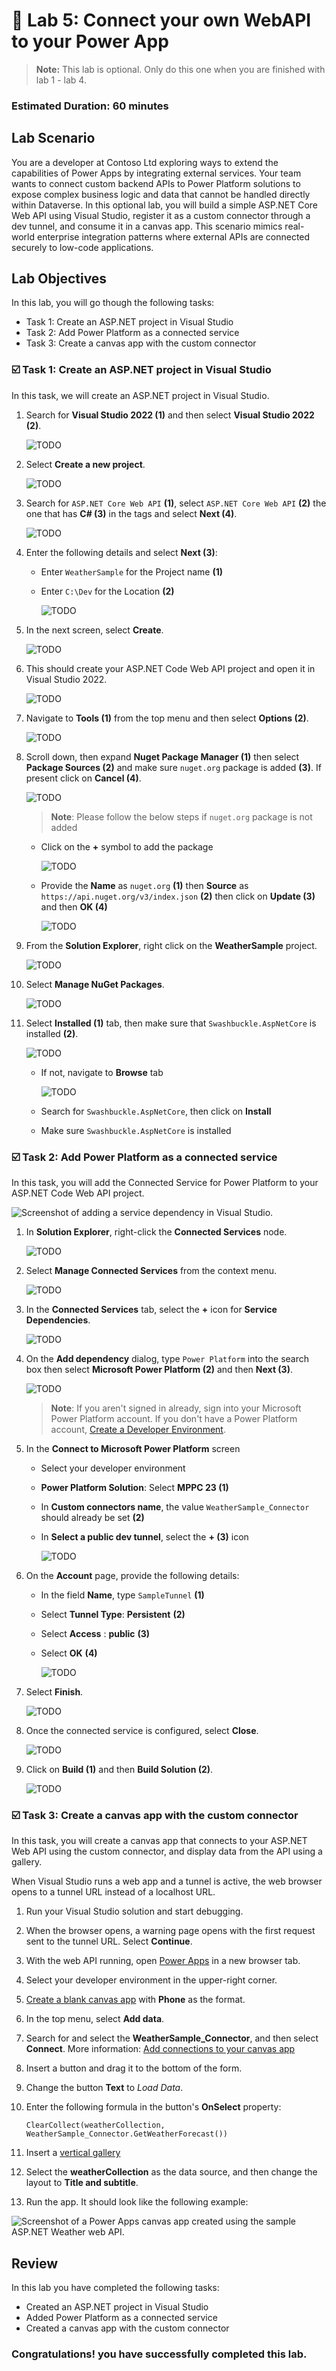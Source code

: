 # 🚀 Lab 5: Connect your own WebAPI to your Power App

> **Note:** This lab is optional. Only do this one when you are finished with lab 1 - lab 4.


### Estimated Duration: 60 minutes

## Lab Scenario

You are a developer at Contoso Ltd exploring ways to extend the capabilities of Power Apps by integrating external services. Your team wants to connect custom backend APIs to Power Platform solutions to expose complex business logic and data that cannot be handled directly within Dataverse. In this optional lab, you will build a simple ASP.NET Core Web API using Visual Studio, register it as a custom connector through a dev tunnel, and consume it in a canvas app. This scenario mimics real-world enterprise integration patterns where external APIs are connected securely to low-code applications.

## Lab Objectives

In this lab, you will go though the following tasks:

- Task 1: Create an ASP.NET project in Visual Studio
- Task 2: Add Power Platform as a connected service
- Task 3: Create a canvas app with the custom connector

### ☑️ Task 1: Create an ASP.NET project in Visual Studio

In this task, we will create an ASP.NET project in Visual Studio.

1. Search for **Visual Studio 2022 (1)** and then select **Visual Studio 2022 (2)**.

    ![TODO](./assets/bs132.png)

1. Select **Create a new project**.

    ![TODO](./assets/bs133.png)

1. Search for `ASP.NET Core Web API` **(1)**, select `ASP.NET Core Web API` **(2)** the one that has **C# (3)** in the tags and select **Next (4)**.

    ![TODO](./assets/bs134.png)

1. Enter the following details and select **Next (3)**:

   - Enter `WeatherSample` for the Project name **(1)**

   - Enter `C:\Dev` for the Location **(2)**

     ![TODO](./assets/bs135.png)   

1. In the next screen, select **Create**.

    ![TODO](./assets/bs136.png)

1. This should create your ASP.NET Code Web API project and open it in Visual Studio 2022.

    ![TODO](./assets/bs137.png)

1. Navigate to **Tools (1)** from the top menu and then select **Options (2)**.

    ![TODO](./assets/bs138.png)

1. Scroll down, then expand **Nuget Package Manager (1)** then select **Package Sources (2)** and make sure `nuget.org` package is added **(3)**. If present click on **Cancel (4)**.

    ![TODO](./assets/bs139.png)

    >**Note**: Please follow the below steps if `nuget.org` package is not added

    - Click on the **+** symbol to add the package

      ![TODO](./assets/bs140.png)

    - Provide the **Name** as `nuget.org` **(1)** then **Source** as `https://api.nuget.org/v3/index.json` **(2)** then click on **Update (3)** and then **OK (4)**

      ![TODO](./assets/bs141.png)    

1. From the **Solution Explorer**, right click on the **WeatherSample** project.

    ![TODO](./assets/bs142.png)

1. Select **Manage NuGet Packages**.

    ![TODO](./assets/bs143.png)

1. Select **Installed (1)** tab, then make sure that `Swashbuckle.AspNetCore` is installed **(2)**.

    ![TODO](./assets/bs144.png)
   
   - If not, navigate to **Browse** tab

     ![TODO](./assets/bs145.png)  

   - Search for `Swashbuckle.AspNetCore`, then click on **Install**    

   - Make sure `Swashbuckle.AspNetCore` is installed

### ☑️ Task 2: Add Power Platform as a connected service

In this task, you will add the Connected Service for Power Platform to your ASP.NET Code Web API project.

![Screenshot of adding a service dependency in Visual Studio.](./assets/vs-step2-1.png)

1. In **Solution Explorer**, right-click the **Connected Services** node.

    ![TODO](./assets/bs146.png)

1. Select **Manage Connected Services** from the context menu.

    ![TODO](./assets/bs147.png)

1. In the **Connected Services** tab, select the **+** icon for **Service Dependencies**.

    ![TODO](./assets/bs148.png)

1. On the **Add dependency** dialog, type `Power Platform` into the search box then select **Microsoft Power Platform (2)** and then **Next (3)**.

    ![TODO](./assets/bs149.png)

     >**Note**: If you aren't signed in already, sign into your Microsoft Power Platform account. If you don't have a Power Platform account, [Create a Developer Environment](create-developer-environment.md).

1. In the **Connect to Microsoft Power Platform** screen

   - Select your developer environment
   - **Power Platform Solution**: Select **MPPC 23 (1)**
   - In **Custom connectors name**, the value `WeatherSample_Connector` should already be set **(2)**
   - In **Select a public dev tunnel**, select the **+ (3)** icon

     ![TODO](./assets/bs150.png)  

1. On the **Account** page, provide the following details:      

   - In the field **Name**, type `SampleTunnel` **(1)**

   - Select **Tunnel Type**: **Persistent** **(2)**

   - Select **Access** : **public** **(3)**

   - Select **OK** **(4)**

     ![TODO](./assets/bs151.png)    

1. Select **Finish**.

    ![TODO](./assets/bs152.png)

1. Once the connected service is configured, select **Close**.

    ![TODO](./assets/bs153.png)

1. Click on **Build (1)** and then **Build Solution (2)**.
 
    ![TODO](./assets/bs154.png)

### ☑️ Task 3: Create a canvas app with the custom connector

In this task, you will create a canvas app that connects to your ASP.NET Web API using the custom connector, and display data from the API using a gallery.

When Visual Studio runs a web app and a tunnel is active, the web browser opens to a tunnel URL instead of a localhost URL.

1. Run your Visual Studio solution and start debugging.

1. When the browser opens, a warning page opens with the first request sent to the tunnel URL. Select **Continue**.

1. With the web API running, open [Power Apps](https://make.powerapps.com) in a new browser tab.

1. Select your developer environment in the upper-right corner.

1. [Create a blank canvas app](https://learn.microsoft.com/power-apps/maker/canvas-apps/create-blank-app) with **Phone** as the format.

1. In the top menu, select **Add data**.

1. Search for and select the **WeatherSample_Connector**, and then select **Connect**. More information: [Add connections to your canvas app](https://learn.microsoft.com/power-apps/maker/canvas-apps/add-data-connection)

1. Insert a button and drag it to the bottom of the form.

1. Change the button **Text** to *Load Data*.

1. Enter the following formula in the button's **OnSelect** property:

   ```powerapps-dot
   ClearCollect(weatherCollection, WeatherSample_Connector.GetWeatherForecast())
   ```

1. Insert a [vertical gallery](https://learn.microsoft.com/power-apps/maker/canvas-apps/add-gallery)

1. Select the **weatherCollection** as the data source, and then change the layout to **Title and subtitle**.

1. Run the app. It should look like the following example:

![Screenshot of a Power Apps canvas app created using the sample ASP.NET Weather web API.](./assets/vs-powerapp.png)


## Review

In this lab you have completed the following tasks:

- Created an ASP.NET project in Visual Studio
- Added Power Platform as a connected service
- Created a canvas app with the custom connector


### Congratulations! you have successfully completed this lab.

